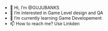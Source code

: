 - 👋 Hi, I’m @GUJUBANKS
- 👀 I’m interested in Game Level design and QA
- 🌱 I’m currently learning Game Developement
- 📫 How to reach me? Use Linkden

<!---
GUJUBANKS/GUJUBANKS is a ✨ special ✨ repository because its `README.md` (this file) appears on your GitHub profile.
You can click the Preview link to take a look at your changes.
--->
